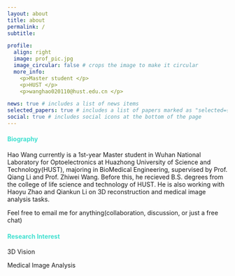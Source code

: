 ```yaml
---
layout: about
title: about
permalink: /
subtitle: 

profile:
  align: right
  image: prof_pic.jpg
  image_circular: false # crops the image to make it circular
  more_info: 
    <p>Master student </p>
    <p>HUST </p>
    <p>wanghao020110@hust.edu.cn </p>

news: true # includes a list of news items
selected_papers: true # includes a list of papers marked as "selected={true}"
social: true # includes social icons at the bottom of the page
---
```

#### <span style="color:rgb(64,224,208) ;">Biography</span>
Hao Wang currently is a 1st-year Master student in Wuhan National Laboratory for Optoelectronics at Huazhong University of Science and Technology(HUST), majoring in BioMedical Engineering, supervised by Prof. Qiang Li and Prof. Zhiwei Wang. Before this, he recieved B.S. degrees from the college of life science and technology of HUST. He is also working with Haoyu Zhao and Qiankun Li on 3D reconstruction and medical image analysis tasks.

Feel free to email me for anything(collaboration, discussion, or just a free chat)

#### <span style="color:rgb(64,224,208) ;">Research Interest</span>
3D Vision

Medical Image Analysis




